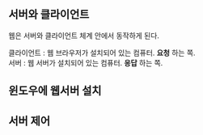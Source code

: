 ## 서버와 클라이언트

웹은 서버와 클라이언트 체계 안에서 동작하게 된다.  

클라이언트 : 웹 브라우저가 설치되어 있는 컴퓨터. **요청** 하는 쪽.  
서버 : 웹 서버가 설치되어 있는 컴퓨터. **응답** 하는 쪽.  

## 윈도우에 웹서버 설치

## 서버 제어
